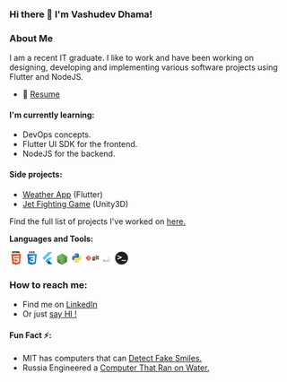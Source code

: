 ### Hi there 👋 I'm Vashudev Dhama!

<!-- <a href="https://www.linkedin.com/in/vashudevdhama">
  <img align="left" alt="Vashudev Dhama | LinkdeIn" width="22px" src="https://cdn.jsdelivr.net/npm/simple-icons@v3/icons/linkedin.svg" />
</a>
<a href="mailto:dhamavashudev@gmail.com">
  <img align="left" alt="Vashudev Dhama | Email" width="22px" src="https://cdn.jsdelivr.net/npm/simple-icons@3.0.1/icons/gmail.svg" />
</a>
<a href="https://leetcode.com/vashudevdhama">
  <img align="left" alt="Vashudev Dhama | Leetcode" width="22px" src="https://cdn.jsdelivr.net/npm/simple-icons@v3/icons/leetcode.svg" />
</a>
<a href="https://twitter.com/vashudevdhama">
  <img align="left" alt="Vashudev Dhama | Twitter" width="22px" src="https://cdn.jsdelivr.net/npm/simple-icons@v3/icons/twitter.svg" />
</a> -->

### About Me
I am a recent IT graduate. I like to work and have been working on designing, developing and implementing various software projects using Flutter and NodeJS.
- 📝 [Resume](https://drive.google.com/file/d/1KVsrWJuaB9E7fHZAh9SjZa2-nnewcAra/view?usp=sharing)
#### I'm currently learning:
- DevOps concepts.
- Flutter UI SDK for the frontend.
- NodeJS for the backend.
#### Side projects:
- [Weather App](https://github.com/vashudevdhama/weather_app_flutter#climate_flutter-) (Flutter)
- [Jet Fighting Game](https://github.com/vashudevdhama/Jet_Fighting#jet_fighting) (Unity3D)

Find the full list of projects I've worked on [here.](https://github.com/vashudevdhama?tab=repositories)

**Languages and Tools:**  


<!--<code><img height="20" src="https://raw.githubusercontent.com/github/explore/80688e429a7d4ef2fca1e82350fe8e3517d3494d/topics/javascript/javascript.png"></code>
<code><img height="20" src="https://raw.githubusercontent.com/github/explore/80688e429a7d4ef2fca1e82350fe8e3517d3494d/topics/vue/vue.png"></code>
<code><img height="20" src="https://raw.githubusercontent.com/github/explore/80688e429a7d4ef2fca1e82350fe8e3517d3494d/topics/react/react.png"></code>
<code><img height="20" src="https://raw.githubusercontent.com/github/explore/5c058a388828bb5fde0bcafd4bc867b5bb3f26f3/topics/graphql/graphql.png"></code>
<code><img height="20" src="https://raw.githubusercontent.com/github/explore/80688e429a7d4ef2fca1e82350fe8e3517d3494d/topics/cpp/cpp.png"></code>
<code><img height="20" src="https://raw.githubusercontent.com/github/explore/80688e429a7d4ef2fca1e82350fe8e3517d3494d/topics/firebase/firebase.png"></code> -->
<code><img height="24" src="https://raw.githubusercontent.com/github/explore/80688e429a7d4ef2fca1e82350fe8e3517d3494d/topics/html/html.png"></code>
<code><img height="24" src="https://raw.githubusercontent.com/github/explore/80688e429a7d4ef2fca1e82350fe8e3517d3494d/topics/css/css.png"></code>
<code><img height="24" src="https://raw.githubusercontent.com/github/explore/80688e429a7d4ef2fca1e82350fe8e3517d3494d/topics/flutter/flutter.png"></code>
<code><img height="20" src="https://raw.githubusercontent.com/github/explore/80688e429a7d4ef2fca1e82350fe8e3517d3494d/topics/nodejs/nodejs.png"></code>
<code><img height="24" src="https://raw.githubusercontent.com/github/explore/80688e429a7d4ef2fca1e82350fe8e3517d3494d/topics/python/python.png"></code>
<code><img height="24" src="https://raw.githubusercontent.com/github/explore/80688e429a7d4ef2fca1e82350fe8e3517d3494d/topics/git/git.png"></code>
<code><img height="20" src="https://raw.githubusercontent.com/github/explore/80688e429a7d4ef2fca1e82350fe8e3517d3494d/topics/mysql/mysql.png"></code>
<code><img height="24" src="https://raw.githubusercontent.com/github/explore/80688e429a7d4ef2fca1e82350fe8e3517d3494d/topics/terminal/terminal.png"></code>

### How to reach me:
- Find me on [LinkedIn](https://linkedin.com/in/vashudevdhama)
- Or just [say HI !](mailto:dhamavashudev@gmail.com)
#### Fun Fact ⚡:
- MIT has computers that can [Detect Fake Smiles.](http://news.mit.edu/2012/smile-detector-0525)
- Russia Engineered a [Computer That Ran on Water.](https://gizmodo.com/the-russian-computer-that-ran-on-water-5879106)
